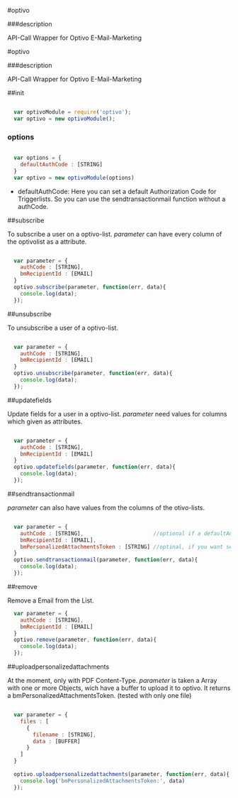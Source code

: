 #optivo

###description

API-Call Wrapper for Optivo E-Mail-Marketing

#optivo

###description

API-Call Wrapper for Optivo E-Mail-Marketing

##init

```javascript

  var optivoModule = require('optivo');
  var optivo = new optivoModule();

```

### options

```javascript

  var options = {
    defaultAuthCode : [STRING]
  }
  var optivo = new optivoModule(options)

```

- defaultAuthCode: Here you can set a default Authorization Code for Triggerlists. So you can use the sendtransactionmail function without a authCode.


##subscribe

To subscribe a user on a optivo-list. _parameter_ can have every column of the optivolist as a attribute.

```javascript

  var parameter = {
    authCode : [STRING],
    bmRecipientId : [EMAIL]
  }
  optivo.subscribe(parameter, function(err, data){
    console.log(data);
  });

```

##unsubscribe

To unsubscribe a user of a optivo-list.

```javascript

  var parameter = {
    authCode : [STRING],
    bmRecipientId : [EMAIL]
  }
  optivo.unsubscribe(parameter, function(err, data){
    console.log(data);
  });

```

##updatefields

Update fields for a user in a optivo-list. _parameter_ need values for columns which given as attributes.

```javascript

  var parameter = {
    authCode : [STRING],
    bmRecipientId : [EMAIL]
  }
  optivo.updatefields(parameter, function(err, data){
    console.log(data);
  });

```

##sendtransactionmail

_parameter_ can also have values from the columns of the otivo-lists.

```javascript

  var parameter = {
    authCode : [STRING],                      //optional if a defaultAuthCode is given
    bmRecipientId : [EMAIL],
    bmPersonalizedAttachmentsToken : [STRING] //optinal, if you want sent a Mail with Attachment
  }
  optivo.sendtransactionmail(parameter, function(err, data){
    console.log(data);
  });

```

##remove

Remove a Email from the List.

```javascript
  var parameter = {
    authCode : [STRING],
    bmRecipientId : [EMAIL]
  }
  optivo.remove(parameter, function(err, data){
    console.log(data);
  });

```

##uploadpersonalizedattachments

At the moment, only with PDF Content-Type. _parameter_ is taken a Array with one or more Objects, wich have a buffer to upload it to optivo. It returns a bmPersonalizedAttachmentsToken.
(tested with only one file)

```javascript

  var parameter = {
    files : [
      {
        filename : [STRING],
        data : [BUFFER]
      }
    ]
  }
  
  optivo.uploadpersonalizedattachments(parameter, function(err, data){
    console.log('bmPersonalizedAttachmentsToken:', data)
  });
  
```





